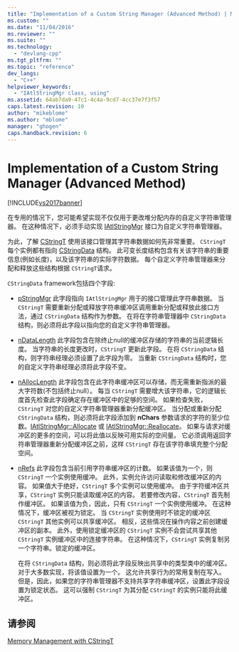 ```yaml
---
title: "Implementation of a Custom String Manager (Advanced Method) | Microsoft Docs"
ms.custom: ""
ms.date: "11/04/2016"
ms.reviewer: ""
ms.suite: ""
ms.technology: 
  - "devlang-cpp"
ms.tgt_pltfrm: ""
ms.topic: "reference"
dev_langs: 
  - "C++"
helpviewer_keywords: 
  - "IAtlStringMgr class, using"
ms.assetid: 64ab7da9-47c1-4c4a-9cd7-4cc37e7f3f57
caps.latest.revision: 10
author: "mikeblome"
ms.author: "mblome"
manager: "ghogen"
caps.handback.revision: 6
---
```

# Implementation of a Custom String Manager (Advanced Method)
[!INCLUDE[vs2017banner](../assembler/inline/includes/vs2017banner.md)]

在专用的情况下，您可能希望实现不仅仅用于更改堆分配内存的自定义字符串管理器。  在这种情况下，必须手动实现 [IAtlStringMgr](../atl-mfc-shared/reference/iatlstringmgr-class.md) 接口为自定义字符串管理器。  
  
 为此，了解 [CStringT](../atl-mfc-shared/reference/cstringt-class.md) 使用该接口管理其字符串数据如何先非常重要。  `CStringT` 每个实例都有指向 [CStringData](../atl-mfc-shared/reference/cstringdata-class.md) 结构。  此可变长度结构包含有关该字符串的重要信息\(例如长度\)，以及该字符串的实际字符数据。  每个自定义字符串管理器来分配和释放这些结构根据 `CStringT`请求。  
  
 `CStringData` framework包括四个字段:  
  
-   [pStringMgr](../Topic/CStringData::pStringMgr.md) 此字段指向 `IAtlStringMgr` 用于的接口管理此字符串数据。  当 `CStringT` 需要重新分配或释放字符串缓冲区调用重新分配或释放此接口方法，通过 `CStringData` 结构作为参数。  在将在字符串管理器中 `CStringData` 结构，则必须将此字段以指向您的自定义字符串管理器。  
  
-   [nDataLength](../Topic/CStringData::nDataLength.md) 此字段包含在除终止null的缓冲区存储的字符串的当前逻辑长度。  当字符串的长度更改时，`CStringT` 更新此字段。  在将 `CStringData` 结构，则字符串经理必须设置了此字段为零。  当重新 `CStringData` 结构时，您的自定义字符串经理必须将此字段不变。  
  
-   [nAllocLength](../Topic/CStringData::nAllocLength.md) 此字段包含在此字符串缓冲区可以存储，而无需重新指派的最大字符数\(不包括终止null）。  每当 `CStringT` 需要增大该字符串，它的逻辑长度首先检查此字段确定存在缓冲区中的足够的空间。  如果检查失败，`CStringT` 对您的自定义字符串管理器重新分配缓冲区。  当分配或重新分配 `CStringData` 结构，则必须将此字段添加到 **nChars** 参数请求的字符的至少位数。[IAtlStringMgr::Allocate](../Topic/IAtlStringMgr::Allocate.md) 或 [IAtlStringMgr::Reallocate](../Topic/IAtlStringMgr::Reallocate.md)。  如果与请求对缓冲区的更多的空间，可以将此值以反映可用实际的空间量。  它必须调用返回字符串管理器重新分配缓冲区之前，这样 `CStringT` 存在该字符串填充整个分配空间。  
  
-   [nRefs](../Topic/CStringData::nRefs.md) 此字段包含当前引用字符串缓冲区的计数。  如果该值为一个，则 `CStringT` 一个实例使用缓冲。  此外，实例允许访问读取和修改缓冲区的内容。  如果值大于绝好，`CStringT` 多个实例可以使用缓冲。  由于字符缓冲区共享，`CStringT` 实例只能读取缓冲区的内容。  若要修改内容，`CStringT` 首先制作缓冲区。  如果该值为负，因此，只有 `CStringT` 一个实例使用缓冲。  在这种情况下，缓冲区被视为锁定。  当 `CStringT` 实例使用时不锁定的缓冲区 `CStringT` 其他实例可以共享缓冲区。  相反，这些情况在操作内容之前创建缓冲区的副本。  此外，使用锁定缓冲区的 `CStringT` 实例不会尝试共享其他 `CStringT` 实例缓冲区中的连接字符串。  在这种情况下，`CStringT` 实例复制另一个字符串。锁定的缓冲区。  
  
     在将 `CStringData` 结构，则必须将此字段反映出共享中的类型类中的缓冲区。  对于大多数实现，将该值设置为一个。  这允许共享行为的常用复制在写入。  但是，因此，如果您的字符串管理器不支持共享字符串缓冲区，设置此字段设置为锁定状态。  这可以强制 `CStringT` 为其分配 `CStringT` 的实例只能将此缓冲区。  
  
## 请参阅  
 [Memory Management with CStringT](../atl-mfc-shared/memory-management-with-cstringt.md)